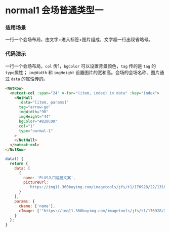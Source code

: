 # normal1 会场普通类型一

### 适用场景

一行一个会场布局，由文字+进入标签+图片组成，文字超一行出现省略号。


### 代码演示

一行一个会场布局，`col` 传1，`bgColor` 可以设置背景颜色，`tag` 传的是 `tag` 的`type`属性；
`imgWidth` 和 `imgHeight` 设置图片的宽和高。会场的会场名称、图片通过 `data` 的属性传的。



```html
<NutRow>
  <nutcat-col :span="24" v-for="(item, index) in data" :key="index">
    <NutHall
      :data="[item, params]"
      tag="arrow-go"
      imgWidth="90"
      imgHeight="44"
      bgColor="#820C00"
      col="1"
      type="normal-1"
    >
    </NutHall>
  </nutcat-col>
</NutRow>
```

```javascript
data() {
  return {
    data: [
      {
        name: 'PLUS入口运营文案',
        pictureUrl:
          'https://img11.360buyimg.com/imagetools/jfs/t1/176928/22/13163/23498/60e65cffE9eda1beb/5267b71a88705447.png'
      }
    ],
    params: {
      cName: ['name'],
      cImage: ['"https://img11.360buyimg.com/imagetools/jfs/t1/176928/22/13163/23498/60e65cffE9eda1beb/5267b71a88705447.png"'],
    }
  };
}
```


<!-- ### Events

| 事件名 | 说明           | 回调参数     |
|--------|----------------|--------------|
| click  | 点击按钮时触发 | event: Event | -->


